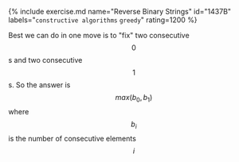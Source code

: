 {% include exercise.md name="Reverse Binary Strings" id="1437B" labels="`constructive algorithms` `greedy`" rating=1200 %}

Best we can do in one move is to "fix" two consecutive $$0$$s and two consecutive $$1$$s.  So the answer is $$max(b_0, b_1)$$ where $$b_i$$ is the number of consecutive elements $$i$$

